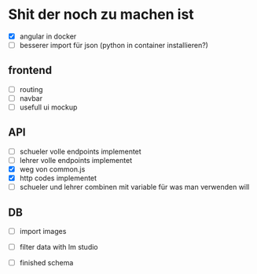 # Shit der noch zu machen ist

- [x] angular in docker 
- [ ] besserer import für json (python in container installieren?)

## frontend

- [ ] routing 
- [ ] navbar
- [ ] usefull ui mockup

## API

- [ ] schueler volle endpoints implementet
- [ ] lehrer volle endpoints implementet
- [x] weg von common.js
- [x] http codes implementet
- [ ] schueler und lehrer combinen mit variable für was man verwenden will

## DB

- [ ] import images
- [ ] filter data with lm studio
- [ ] finished schema 


